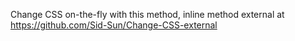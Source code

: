 Change CSS on-the-fly with this method, inline method external at https://github.com/Sid-Sun/Change-CSS-external
